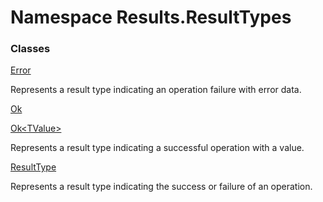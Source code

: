# <a id="Results_ResultTypes"></a> Namespace Results.ResultTypes

### Classes

 [Error](Results.ResultTypes.Error.md)

Represents a result type indicating an operation failure with error data.

 [Ok](Results.ResultTypes.Ok.md)

 [Ok<TValue\>](Results.ResultTypes.Ok\-1.md)

Represents a result type indicating a successful operation with a value.

 [ResultType](Results.ResultTypes.ResultType.md)

Represents a result type indicating the success or failure of an operation.


